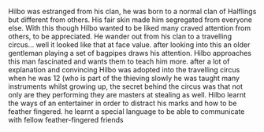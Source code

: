 Hilbo was estranged from his clan, he was born to a normal clan of Halflings but different from others. His fair skin made him segregated from everyone else. With this though Hilbo wanted to be liked many craved attention from others, to be appreciated. He wander out from his clan to a travelling circus... well it looked like that at face value. after looking into this an older gentleman playing a set of bagpipes draws his attention. Hilbo approaches this man fascinated and wants them to teach him more. after a lot of explanation and convincing Hilbo was adopted into the travelling circus when he was 12 (who is part of the thieving slowly he was taught many instruments whilst growing up, the secret behind the circus was that not only are they performing they are masters at stealing as well. Hilbo learnt the ways of an entertainer in order to distract his marks and how to be feather fingered. he learnt a special language to be able to communicate with fellow feather-fingered friends